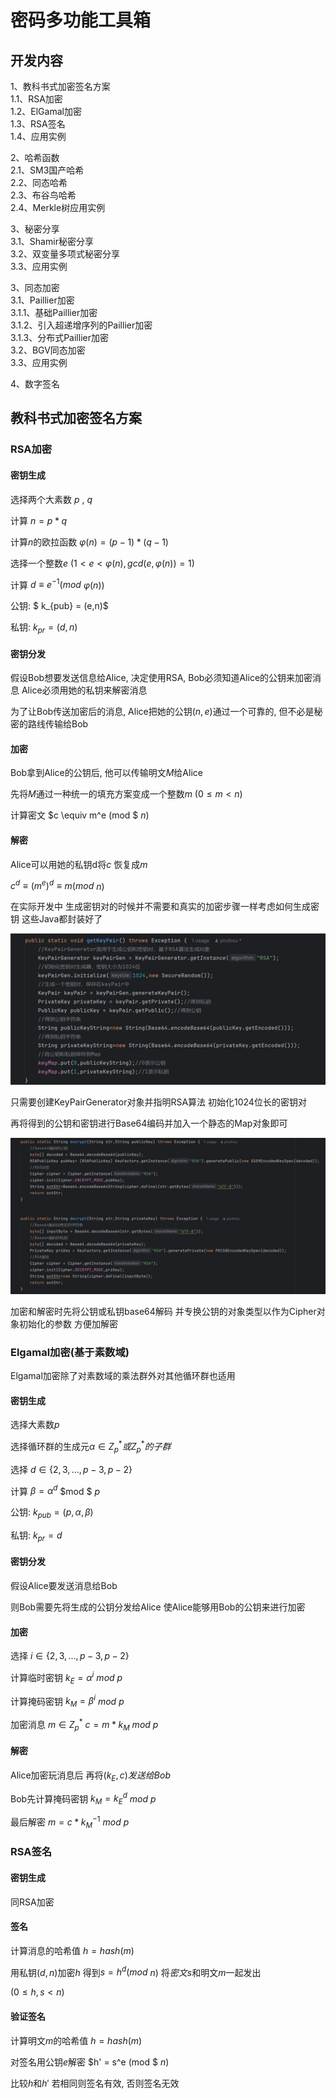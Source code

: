 # 密码多功能工具箱



## 开发内容

1、教科书式加密签名方案  
1.1、RSA加密  
1.2、ElGamal加密  
1.3、RSA签名  
1.4、应用实例  

2、哈希函数  
2.1、SM3国产哈希  
2.2、同态哈希  
2.3、布谷鸟哈希  
2.4、Merkle树应用实例  

3、秘密分享  
3.1、Shamir秘密分享  
3.2、双变量多项式秘密分享  
3.3、应用实例  

3、同态加密  
3.1、Paillier加密  
3.1.1、基础Paillier加密  
3.1.2、引入超递增序列的Paillier加密  
3.1.3、分布式Paillier加密  
3.2、BGV同态加密  
3.3、应用实例  

4、数字签名

## 教科书式加密签名方案



### RSA加密

#### 密钥生成

选择两个大素数  $p$ , $q$

计算  $n = p*q$

计算$n$的欧拉函数 $\varphi(n) = (p-1)*(q-1)$

选择一个整数$e$ $( 1<e<\varphi(n),  gcd(e,\varphi(n)) = 1)$

计算 $d \equiv e^{-1}(mod$  $\varphi(n))$

公钥:   $ k_{pub} = (e,n)$

私钥:   $k_{pr} = (d,n)$

#### 密钥分发

   假设Bob想要发送信息给Alice, 决定使用RSA, Bob必须知道Alice的公钥来加密消息 Alice必须用她的私钥来解密消息

为了让Bob传送加密后的消息, Alice把她的公钥$(n,e)$通过一个可靠的, 但不必是秘密的路线传输给Bob


#### 加密

Bob拿到Alice的公钥后, 他可以传输明文$M$给Alice

先将$M$通过一种统一的填充方案变成一个整数$m$ $(0\leq m < n)$​ 

计算密文 $c \equiv m^e (mod $  $n)$

#### 解密

Alice可以用她的私钥d将$c$ 恢复成$m$​

$c^d \equiv {(m^e)}^d \equiv m (mod$  $n)$



在实际开发中 生成密钥对的时候并不需要和真实的加密步骤一样考虑如何生成密钥 这些Java都封装好了



![](https://raw.githubusercontent.com/yz7777777/MultiFunctional-Cryptography-Toolkit/main/note/RSA%20Encryption/Picture1.png)

只需要创建KeyPairGenerator对象并指明RSA算法 初始化1024位长的密钥对

再将得到的公钥和密钥进行Base64编码并加入一个静态的Map对象即可



![](https://raw.githubusercontent.com/yz7777777/MultiFunctional-Cryptography-Toolkit/main/note/RSA%20Encryption/Picture2.png)



加密和解密时先将公钥或私钥base64解码 并专换公钥的对象类型以作为Cipher对象初始化的参数 方便加解密

















### Elgamal加密(基于素数域)

Elgamal加密除了对素数域的乘法群外对其他循环群也适用

#### 密钥生成

选择大素数$p$

选择循环群的生成元$\alpha \in Z_p^* 或Z_p^*的子群$

选择 $d \in \{2,3,...,p-3,p-2\}$

计算 $\beta = \alpha^d$  $mod $  $p$

公钥:  $k_{pub} = (p,\alpha,\beta)$

私钥: $k_{pr} = d$

#### 密钥分发

假设Alice要发送消息给Bob

则Bob需要先将生成的公钥分发给Alice 使Alice能够用Bob的公钥来进行加密

#### 加密

选择 $i \in\{2,3,...,p-3,p-2\}$ 

计算临时密钥 $k_E = \alpha ^ i$ $mod$  $p$

计算掩码密钥 $k_M = \beta ^ i$ $mod$  $p$

加密消息 $m \in Z_p ^ *$    $c = m * k_M$  $mod$  $p$

 #### 解密

Alice加密玩消息后 再将$(k_E, c) 发送给Bob$

Bob先计算掩码密钥 $k_M = k_E ^ d$  $mod$  $p$

最后解密 $m = c * k_M^{-1}$  $mod$  $p$



### RSA签名

#### 密钥生成

同RSA加密

#### 签名

计算消息的哈希值 $h = hash(m)$

用私钥$(d,n)$加密$h$  得到$s = h^d(mod$  $n)$   将$密文s$和明文$m$一起发出

($0\leq h,s<n$)



#### 验证签名

计算明文$m$的哈希值 $h = hash(m)$

对签名用公钥$e$解密 $h' = s^e (mod $  $n)$

比较$h$和$h'$ 若相同则签名有效, 否则签名无效















